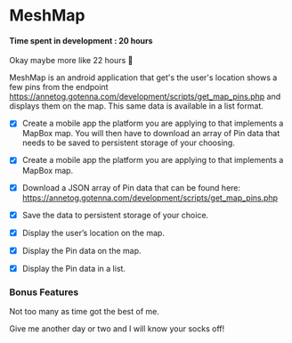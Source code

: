 # MeshMap

#### Time spent in development : 20 hours

Okay maybe more like 22 hours 😬

MeshMap is an android application that get's the user's location shows a few pins from the endpoint https://annetog.gotenna.com/development/scripts/get_map_pins.php and displays them on the map.  This same data is available in a list format.

- [x] Create a mobile app the platform you are applying to that implements a MapBox map. You will then have to download an array of Pin data that needs to be saved to persistent storage of your choosing.

- [x] Create a mobile app the platform you are applying to that implements a MapBox map.

- [x] Download a JSON array of Pin data that can be found here: https://annetog.gotenna.com/development/scripts/get_map_pins.php

- [x] Save the data to persistent storage of your choice.

- [x] Display the user’s location on the map.

- [x] Display the Pin data on the map.

- [x] Display the Pin data in a list.

### Bonus Features

Not too many as time got the best of me.

Give me another day or two and I will know your socks off!

